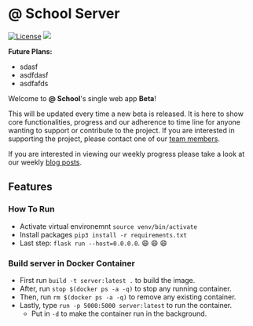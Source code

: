 #  @ School Server #

[![License](https://img.shields.io/badge/License-MIT-orange.svg)](https://github.com/at-school/spa/license)
[![](https://img.shields.io/badge/Version-Beta%200.1.0-brightgreen.svg)](atschool.live)

**Future Plans:**
* sdasf
* asdfdasf
* asdfafds

Welcome to **@ School**'s single web app **Beta**!

This will be updated every time a new beta is released. It is here to show core functionalities, progress and our adherence to time line for anyone wanting to support or contribute to the project. If you are interested in supporting the project, please contact one of our [team members]('https://atschool.live/about/team').

If you are interested in viewing our weekly progress please take a look at our weekly [blog posts](https://atschool.live/blog).
## Features ##

### How To Run

* Activate virtual environemnt `source venv/bin/activate`
* Install packages `pip3 install -r requirements.txt`
* Last step: `flask run --host=0.0.0.0`. :smile: :smile: :smile:

### Build server in Docker Container
*   First run `build -t server:latest .` to build the image.
*   After, run `stop $(docker ps -a -q)` to stop any running container.
*   Then, run `rm $(docker ps -a -q)` to remove any existing container.
*   Lastly, type `run -p 5000:5000 server:latest` to run the container. 
    *   Put in `-d` to make the container run in the background.
